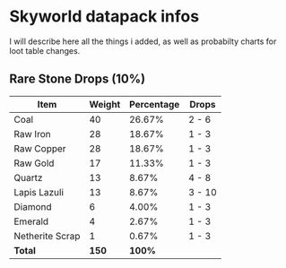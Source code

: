 # Skyworld datapack infos
I will describe here all the things i added, as well as probabilty charts for loot table changes.


## Rare Stone Drops (10%)

| **Item**          | **Weight** | **Percentage** | **Drops** |
|--------------------|------------|----------------|-----------|
| Coal              | 40         | 26.67%         | 2 - 6     |
| Raw Iron          | 28         | 18.67%         | 1 - 3     |
| Raw Copper        | 28         | 18.67%         | 1 - 3     |
| Raw Gold          | 17         | 11.33%         | 1 - 3     |
| Quartz            | 13         | 8.67%          | 4 - 8     |
| Lapis Lazuli      | 13         | 8.67%          | 3 - 10    |
| Diamond           | 6          | 4.00%          | 1 - 3     |
| Emerald           | 4          | 2.67%          | 1 - 3     |
| Netherite Scrap   | 1          | 0.67%          | 1 - 3     |
| **Total**         | **150**    | **100%**       |           |
